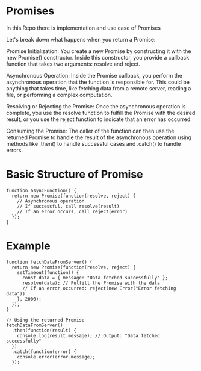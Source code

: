 # Promises
In this Repo there is implementation and use case of Promises

Let's break down what happens when you return a Promise:

Promise Initialization: You create a new Promise by constructing it with the new Promise() constructor. Inside this constructor, you provide a callback function that takes two arguments: resolve and reject.

Asynchronous Operation: Inside the Promise callback, you perform the asynchronous operation that the function is responsible for. This could be anything that takes time, like fetching data from a remote server, reading a file, or performing a complex computation.

Resolving or Rejecting the Promise: Once the asynchronous operation is complete, you use the resolve function to fulfill the Promise with the desired result, or you use the reject function to indicate that an error has occurred.

Consuming the Promise: The caller of the function can then use the returned Promise to handle the result of the asynchronous operation using methods like .then() to handle successful cases and .catch() to handle errors.

# Basic Structure of Promise
```
function asyncFunction() {
  return new Promise(function(resolve, reject) {
    // Asynchronous operation
    // If successful, call resolve(result)
    // If an error occurs, call reject(error)
  });
}
```
# Example
```
function fetchDataFromServer() {
  return new Promise(function(resolve, reject) {
    setTimeout(function() {
      const data = { message: "Data fetched successfully" };
      resolve(data); // Fulfill the Promise with the data
      // If an error occurred: reject(new Error("Error fetching data"))
    }, 2000);
  });
}

// Using the returned Promise
fetchDataFromServer()
  .then(function(result) {
    console.log(result.message); // Output: "Data fetched successfully"
  })
  .catch(function(error) {
    console.error(error.message);
  });
```

